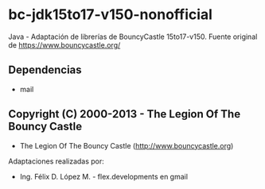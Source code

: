# bc-jdk15to17-v150-nonofficial
Java - Adaptación de librerías de BouncyCastle 15to17-v150. Fuente original de https://www.bouncycastle.org/

## Dependencias
 * mail

## Copyright (C) 2000-2013 - The Legion Of The Bouncy Castle
 * The Legion Of The Bouncy Castle (http://www.bouncycastle.org)

Adaptaciones realizadas por:
 * Ing. Félix D. López M. - flex.developments en gmail